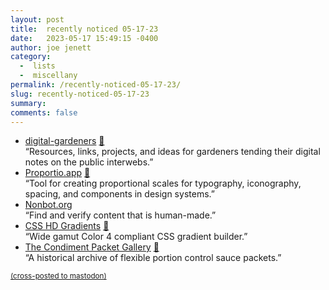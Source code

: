```yaml
---
layout: post
title:  recently noticed 05-17-23
date:   2023-05-17 15:49:15 -0400
author: joe jenett
category:
  -  lists
  -  miscellany
permalink: /recently-noticed-05-17-23/
slug: recently-noticed-05-17-23
summary: 
comments: false
---
```

<ul class="links">
	<li><a title="GitHub - MaggieAppleton/digital-gardeners" href="https://github.com/MaggieAppleton/digital-gardeners/">digital-gardeners</a> <a href="https://pinboard.in/u:bigade">📌</a><br>“Resources, links, projects, and ideas for gardeners tending their digital notes on the public interwebs.”</li>
	<li><a title="Proportio.app" href="https://proportio.app/">Proportio.app</a> <a href="https://pinboard.in/u:richardsison">📌</a><br>“Tool for creating proportional scales for typography, iconography, spacing, and components in design systems.”</li>
	<li><a title="Human-made Content" href="https://nonbot.org/">Nonbot.org</a><br>“Find and verify content that is human-made.”</li>
	<li><a title="CSS HD Gradients" href="https://gradient.style/">CSS HD Gradients</a> <a href="https://pinboard.in/u:jsm">📌</a><br>“Wide gamut Color 4 compliant CSS gradient builder.”</li>
	<li><a title="The Condiment Packet Gallery" href="https://www.condimentpacket.com/">The Condiment Packet Gallery</a> <a href="https://pinboard.in/u:dcompute">📌</a><br>“A historical archive of flexible portion control sauce packets.”</li>
</ul>

<a href="https://brid.gy/publish/mastodon"><small>(cross-posted to mastodon)</small></a>